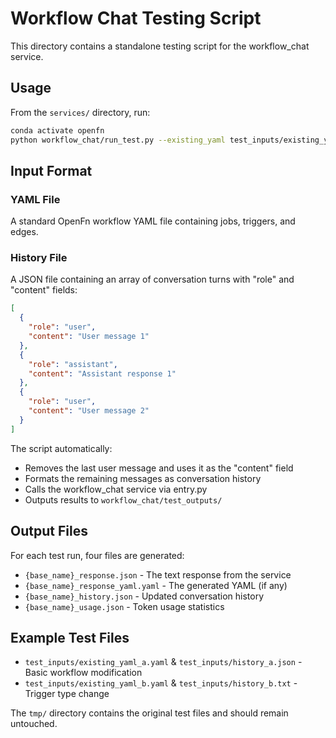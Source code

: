 # Workflow Chat Testing Script

This directory contains a standalone testing script for the workflow_chat service.

## Usage

From the `services/` directory, run:

```bash
conda activate openfn
python workflow_chat/run_test.py --existing_yaml test_inputs/existing_yaml_a.yaml --history test_inputs/history_a.json
```

## Input Format

### YAML File
A standard OpenFn workflow YAML file containing jobs, triggers, and edges.

### History File
A JSON file containing an array of conversation turns with "role" and "content" fields:
```json
[
  {
    "role": "user",
    "content": "User message 1"
  },
  {
    "role": "assistant", 
    "content": "Assistant response 1"
  },
  {
    "role": "user",
    "content": "User message 2"
  }
]
```

The script automatically:
- Removes the last user message and uses it as the "content" field
- Formats the remaining messages as conversation history
- Calls the workflow_chat service via entry.py
- Outputs results to `workflow_chat/test_outputs/`

## Output Files

For each test run, four files are generated:
- `{base_name}_response.json` - The text response from the service
- `{base_name}_response_yaml.yaml` - The generated YAML (if any)
- `{base_name}_history.json` - Updated conversation history
- `{base_name}_usage.json` - Token usage statistics

## Example Test Files

- `test_inputs/existing_yaml_a.yaml` & `test_inputs/history_a.json` - Basic workflow modification
- `test_inputs/existing_yaml_b.yaml` & `test_inputs/history_b.txt` - Trigger type change

The `tmp/` directory contains the original test files and should remain untouched. 